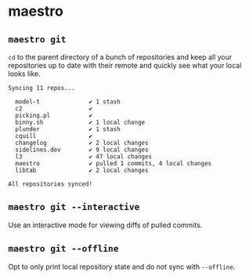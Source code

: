 # maestro

## `maestro git`

`cd` to the parent directory of a bunch of repositories and keep all your
repositories up to date with their remote and quickly see what your local
looks like.

```
Syncing 11 repos...

  model-t              ✔ 1 stash
  c2                   ✔
  picking.pl           ✔
  binny.sh             ✔ 1 local change
  plunder              ✔ 1 stash
  cquill               ✔
  changelog            ✔ 2 local changes
  sidelines.dev        ✔ 9 local changes
  l3                   ✔ 47 local changes
  maestro              ✔ pulled 1 commits, 4 local changes
  libtab               ✔ 2 local changes

All repositories synced!
```

## `maestro git --interactive`

Use an interactive mode for viewing diffs of pulled commits.

## `maestro git --offline`

Opt to only print local repository state and do not sync with `--offline`.

